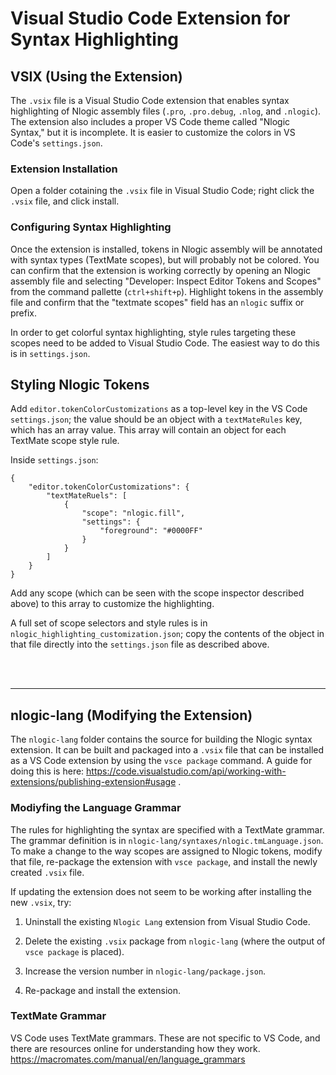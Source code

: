 # Visual Studio Code Extension for Syntax Highlighting

## VSIX (Using the Extension)

The `.vsix` file is a Visual Studio Code extension that enables syntax highlighting of Nlogic assembly files (`.pro`, `.pro.debug`, `.nlog`, and `.nlogic`).
The extension also includes a proper VS Code theme called "Nlogic Syntax," but it is incomplete. It is easier to customize the colors in VS Code's `settings.json`.

### Extension Installation
Open a folder cotaining the `.vsix` file in Visual Studio Code; right click the `.vsix` file, and click install.

### Configuring Syntax Highlighting

Once the extension is installed, tokens in Nlogic assembly will be annotated with syntax types (TextMate scopes), but will probably not be colored.
You can confirm that the extension is working correctly by opening an Nlogic assembly file and selecting "Developer: Inspect Editor Tokens and Scopes" from the command pallette (`ctrl+shift+p`).
Highlight tokens in the assembly file and confirm that the "textmate scopes" field has an `nlogic` suffix or prefix.

In order to get colorful syntax highlighting, style rules targeting these scopes need to be added to Visual Studio Code. The easiest way to do this is in `settings.json`.

## Styling Nlogic Tokens
Add `editor.tokenColorCustomizations` as a top-level key in the VS Code `settings.json`; the value should be an object with a `textMateRules` key, which has an array value. This array will contain an object for each TextMate scope style rule.

Inside `settings.json`:
```
{
    "editor.tokenColorCustomizations": {
        "textMateRuels": [
            {
                "scope": "nlogic.fill",
                "settings": {
                    "foreground": "#0000FF"
                }
            }
        ]
    }
}
```

Add any scope (which can be seen with the scope inspector described above) to this array to customize the highlighting.

A full set of scope selectors and style rules is in `nlogic_highlighting_customization.json`; copy the contents of the object in that file directly into the `settings.json` file as described above.

<br/><br/><hr/>

## nlogic-lang (Modifying the Extension)

The `nlogic-lang` folder contains the source for building the Nlogic syntax extension. It can be built and packaged into a `.vsix` file that can be installed as a VS Code extension by using the `vsce package` command. A guide for doing this is here: https://code.visualstudio.com/api/working-with-extensions/publishing-extension#usage .

### Modiyfing the Language Grammar

The rules for highlighting the syntax are specified with a TextMate grammar. The grammar definition is in `nlogic-lang/syntaxes/nlogic.tmLanguage.json`. To make a change to the way scopes are assigned to Nlogic tokens, modify that file, re-package the extension with `vsce package`, and install the newly created `.vsix` file.

If updating the extension does not seem to be working after installing the new `.vsix`, try:

1. Uninstall the existing `Nlogic Lang` extension from Visual Studio Code.

2. Delete the existing `.vsix` package from `nlogic-lang` (where the output of `vsce package` is placed).

3. Increase the version number in `nlogic-lang/package.json`.

4. Re-package and install the extension.

### TextMate Grammar

VS Code uses TextMate grammars. These are not specific to VS Code, and there are resources online for understanding how they work.
https://macromates.com/manual/en/language_grammars